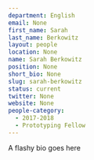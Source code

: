 ```yaml
---
department: English
email: None
first_name: Sarah
last_name: Berkowitz
layout: people
location: None
name: Sarah Berkowitz
position: None
short_bio: None
slug: sarah-berkowitz
status: current
twitter: None
website: None
people-category:
  - 2017-2018
  - Prototyping Fellow
---
```

A flashy bio goes here

